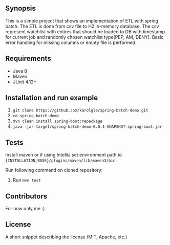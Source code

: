 ## Synopsis

This is a simple project that shows an implementation of ETL with spring batch. The ETL is done from csv file to H2 in-memory database.
The csv represent watchlist with entires that should be loaded to DB with timestamp for current job and randomly chosen watchlist type(PEP, AM, DENY).
Basic error handling for missing columns or empty file is performed.

## Requirements
* Java 8
* Maven
* JUnit 4.12+

## Installation and run example

1. `git clone https://github.com/karolgle/spring-batch-demo.git`
2. `cd spring-batch-demo`
3. `mvn clean install spring-boot:repackage`
4. `java -jar target/spring-batch-demo-0.0.1-SNAPSHOT-spring-boot.jar`


## Tests
Install maven or if using IntelliJ set environment path to `{INSTALLATION_BASE}/plugins/maven/lib/maven3/bin`. 

Run following command on cloned repository:

1. Run `mvn test`

## Contributors

For now only me :).

## License

A short snippet describing the license (MIT, Apache, etc.)